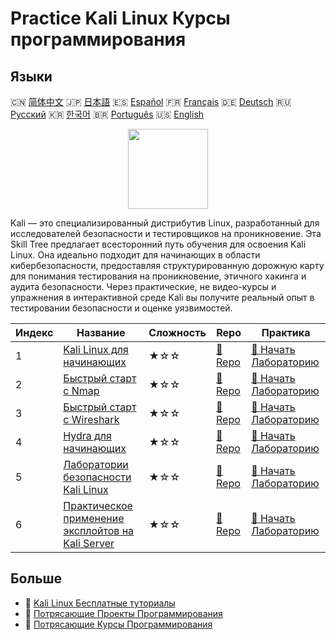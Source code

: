 # Practice Kali Linux Курсы программирования

## Языки

🇨🇳 [简体中文](README_zh.md) 🇯🇵 [日本語](README_ja.md) 🇪🇸 [Español](README_es.md) 🇫🇷 [Français](README_fr.md) 🇩🇪 [Deutsch](README_de.md) 🇷🇺 [Русский](README_ru.md) 🇰🇷 [한국어](README_ko.md) 🇧🇷 [Português](README_pt.md) 🇺🇸 [English](README.md) 

<div align="center">
<img width="128px" src="https://file.labex.io/path/nJIFH3qqCckt.png">
</div>

Kali — это специализированный дистрибутив Linux, разработанный для исследователей безопасности и тестировщиков на проникновение. Эта Skill Tree предлагает всесторонний путь обучения для освоения Kali Linux. Она идеально подходит для начинающих в области кибербезопасности, предоставляя структурированную дорожную карту для понимания тестирования на проникновение, этичного хакинга и аудита безопасности. Через практические, не видео-курсы и упражнения в интерактивной среде Kali вы получите реальный опыт в тестировании безопасности и оценке уязвимостей.

|   Индекс | Название                                                                                                            | Сложность   | Repo                                                                        | Практика                                                                                |
|----------|---------------------------------------------------------------------------------------------------------------------|-------------|-----------------------------------------------------------------------------|-----------------------------------------------------------------------------------------|
|        1 | [Kali Linux для начинающих](https://labex.io/ru/courses/kali-linux-for-beginners)                                   | ★☆☆         | [🔗 Repo](https://github.com/labex-labs/kali-linux-for-beginners)           | [🚀 Начать Лабораторию](https://labex.io/ru/courses/kali-linux-for-beginners)           |
|        2 | [Быстрый старт с Nmap](https://labex.io/ru/courses/quick-start-with-nmap)                                           | ★☆☆         | [🔗 Repo](https://github.com/labex-labs/quick-start-with-nmap)              | [🚀 Начать Лабораторию](https://labex.io/ru/courses/quick-start-with-nmap)              |
|        3 | [Быстрый старт с Wireshark](https://labex.io/ru/courses/quick-start-with-wireshark)                                 | ★☆☆         | [🔗 Repo](https://github.com/labex-labs/quick-start-with-wireshark)         | [🚀 Начать Лабораторию](https://labex.io/ru/courses/quick-start-with-wireshark)         |
|        4 | [Hydra для начинающих](https://labex.io/ru/courses/hydra-for-beginners)                                             | ★☆☆         | [🔗 Repo](https://github.com/labex-labs/hydra-for-beginners)                | [🚀 Начать Лабораторию](https://labex.io/ru/courses/hydra-for-beginners)                |
|        5 | [Лаборатории безопасности Kali Linux](https://labex.io/ru/courses/kali-linux-security-labs)                         | ★☆☆         | [🔗 Repo](https://github.com/labex-labs/kali-linux-security-labs)           | [🚀 Начать Лабораторию](https://labex.io/ru/courses/kali-linux-security-labs)           |
|        6 | [Практическое применение эксплойтов на Kali Server](https://labex.io/ru/courses/kali-server-exploitation-in-action) | ★☆☆         | [🔗 Repo](https://github.com/labex-labs/kali-server-exploitation-in-action) | [🚀 Начать Лабораторию](https://labex.io/ru/courses/kali-server-exploitation-in-action) |

## Больше

- 🔗 [Kali Linux Бесплатные туториалы](https://github.com/labex-labs/kali-free-tutorials)
- 🔗 [Потрясающие Проекты Программирования](https://github.com/labex-labs/awesome-programming-projects)
- 🔗 [Потрясающие Курсы Программирования](https://github.com/labex-labs/awesome-programming-courses)

